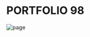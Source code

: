 # PORTFOLIO 98 

<img src="https://github.com/NuyHesHUB/Portfolio98/assets/115362203/cdd8a425-c3dc-44c5-894b-92d3fba237b6" alt="page"/>
